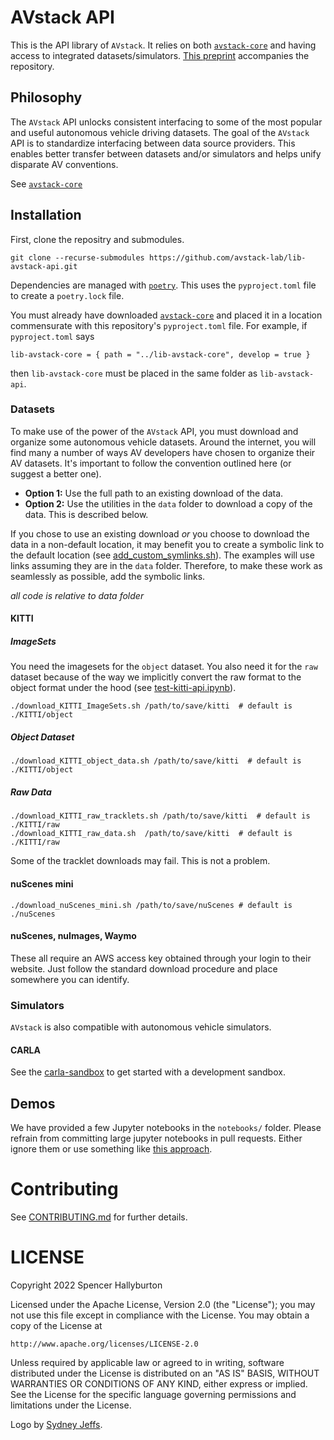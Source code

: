 # AVstack API

This is the API library of `AVstack`.  It relies on both [`avstack-core`][avstack-core] and having access to integrated datasets/simulators. [This preprint][avstack-preprint] accompanies the repository.

## Philosophy

The `AVstack` API unlocks consistent interfacing to some of the most popular and useful autonomous vehicle driving datasets. The goal of the `AVstack` API is to standardize interfacing between data source providers. This enables better transfer between datasets and/or simulators and helps unify disparate AV conventions.

See [`avstack-core`][avstack-core]

## Installation

First, clone the repositry and submodules.
```
git clone --recurse-submodules https://github.com/avstack-lab/lib-avstack-api.git 
```
Dependencies are managed with [`poetry`][poetry]. This uses the `pyproject.toml` file to create a `poetry.lock` file. 

You must already have downloaded [`avstack-core`][avstack-core] and placed it in a location commensurate with this repository's `pyproject.toml` file. For example, if `pyproject.toml` says 
```
lib-avstack-core = { path = "../lib-avstack-core", develop = true }
```
then `lib-avstack-core` must be placed in the same folder as `lib-avstack-api`. 

### Datasets

To make use of the power of the `AVstack` API, you must download and organize some autonomous vehicle datasets. Around the internet, you will find many a number of ways AV developers have chosen to organize their AV datasets. It's important to follow the convention outlined here (or suggest a better one). 

- **Option 1:** Use the full path to an existing download of the data.
- **Option 2:** Use the utilities in the `data` folder to download a copy of the data. This is described below.

If you chose to use an existing download *or* you choose to download the data in a non-default location, it may benefit you to create a symbolic link to the default location (see [add_custom_symlinks.sh](https://github.com/avstack-lab/lib-avstack-api/blob/main/data/add_custom_symlinks.sh)). The examples will use links assuming they are in the `data` folder. Therefore, to make these work as seamlessly as possible, add the symbolic links.

*all code is relative to data folder*

#### KITTI

##### ImageSets
You need the imagesets for the `object` dataset. You also need it for the `raw` dataset because of the way we implicitly convert the raw format to the object format under the hood (see [test-kitti-api.ipynb](https://github.com/avstack-lab/lib-avstack-api/blob/main/notebooks/test-kitti-api.ipynb)).
```
./download_KITTI_ImageSets.sh /path/to/save/kitti  # default is ./KITTI/object
```

##### Object Dataset
```
./download_KITTI_object_data.sh /path/to/save/kitti  # default is ./KITTI/object
```

##### Raw Data
```
./download_KITTI_raw_tracklets.sh /path/to/save/kitti  # default is ./KITTI/raw
./download_KITTI_raw_data.sh  /path/to/save/kitti  # default is ./KITTI/raw
```
Some of the tracklet downloads may fail. This is not a problem.

#### nuScenes mini
```
./download_nuScenes_mini.sh /path/to/save/nuScenes # default is ./nuScenes
```

#### nuScenes, nuImages, Waymo
These all require an AWS access key obtained through your login to their website. Just follow the standard download procedure and place somewhere you can identify. 

### Simulators

`AVstack` is also compatible with autonomous vehicle simulators.

#### CARLA

See the [carla-sandbox][carla-sandbox] to get started with a development sandbox.

## Demos

We have provided a few Jupyter notebooks in the `notebooks/` folder. Please refrain from committing large jupyter notebooks in pull requests. Either ignore them or use something like [this approach](https://zhauniarovich.com/post/2020/2020-10-clearing-jupyter-output-p2/).

# Contributing

See [CONTRIBUTING.md](https://github.com/avstack-lab/lib-avstack-core/CONTRIBUTING.md) for further details.

# LICENSE

Copyright 2022 Spencer Hallyburton

Licensed under the Apache License, Version 2.0 (the "License");
you may not use this file except in compliance with the License.
You may obtain a copy of the License at

    http://www.apache.org/licenses/LICENSE-2.0

Unless required by applicable law or agreed to in writing, software
distributed under the License is distributed on an "AS IS" BASIS,
WITHOUT WARRANTIES OR CONDITIONS OF ANY KIND, either express or implied.
See the License for the specific language governing permissions and
limitations under the License.

Logo by [Sydney Jeffs](https://twitter.com/sydney_jeffs).


[poetry]: https://github.com/python-poetry/poetry
[avstack-core]: https://github.com/avstack-lab/lib-avstack-core
[avstack-preprint]: https://arxiv.org/pdf/2212.13857.pdf
[carla-sandbox]: https://github.com/avstack-lab/carla-sandbox
